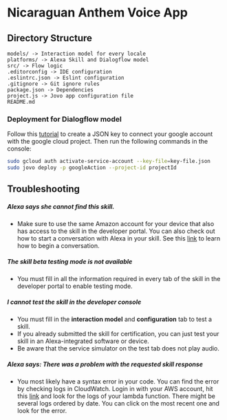 # Nicaraguan Anthem Voice App

## Directory Structure

    models/ -> Interaction model for every locale
    platforms/ -> Alexa Skill and Dialogflow model
    src/ -> Flow logic
    .editorconfig -> IDE configuration
    .eslintrc.json -> Eslint configuration
    .gitignore -> Git ignore rules
    package.json -> Dependencies
    project.js -> Jovo app configuration file
    README.md

### Deployment for Dialogflow model

Follow this [tutorial](https://www.jovo.tech/tutorials/deploy-dialogflow-agent) to create a JSON key to connect your google account with the google cloud project. Then run the following commands in the console:

```bash
sudo gcloud auth activate-service-account --key-file=key-file.json
sudo jovo deploy -p googleAction --project-id projectId
```

## Troubleshooting

##### Alexa says she cannot find this skill.
* Make sure to use the same Amazon account for your device that also has access to the skill in the developer portal. You can also check out how to start a conversation with Alexa in your skill. See this [link](https://developer.amazon.com/public/solutions/alexa/alexa-skills-kit/docs/supported-phrases-to-begin-a-conversation) to learn how to begin a conversation.

##### The skill beta testing mode is not available
* You must fill in all the information required in every tab of the skill in the developer portal to enable testing mode.

##### I cannot test the skill in the developer console
* You must fill in the **interaction model** and **configuration** tab to test a skill.
* If you already submitted the skill for certification, you can just test your skill in an Alexa-integrated software or device.
* Be aware that the service simulator on the test tab does not play audio.

##### Alexa says: There was a problem with the requested skill response
* You most likely have a syntax error in your code. You can find the error by checking logs in CloudWatch. Login in with your AWS account, hit this [link](https://console.aws.amazon.com/cloudwatch/home?region=us-east-1#logs:) and look for the logs of your lambda function. There might be several logs ordered by date. You can click on the most recent one and look for the error.
